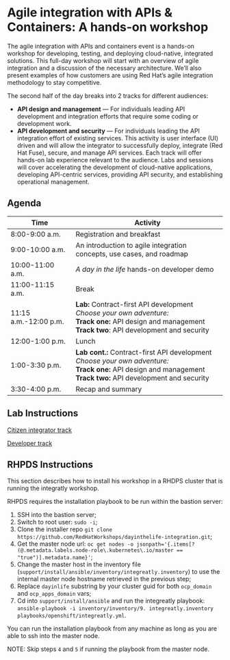 # Agile integration with APIs & Containers: A hands-on workshop

The agile integration with APIs and containers event is a hands-on workshop for developing, testing, and deploying cloud-native, integrated solutions. This full-day workshop will start with an overview of agile integration and a discussion of the necessary architecture. We’ll also present examples of how customers are using Red Hat’s agile integration methodology to stay competitive.

The second half of the day breaks into 2 tracks for different audiences:  
- **API design and management** — For individuals leading API development and integration efforts that require some coding or development work. 
- **API development and security** — For individuals leading the API integration effort of existing services. This activity is user interface (UI) driven and will allow the integrator to successfully deploy, integrate (Red Hat Fuse), secure, and manage API services.
Each track will offer hands-on lab experience relevant to the audience.  Labs and sessions will cover accelerating the development of cloud-native applications, developing API-centric services, providing API security, and establishing operational management.

## Agenda

| Time        | Activity           |
| ------------- | ------------- |
| 8:00-9:00 a.m.      | Registration and breakfast |
| 9:00-10:00 a.m.      | An introduction to agile integration concepts, use cases, and roadmap |
| 10:00-11:00 a.m.      | *A day in the life* hands-on developer demo  |
| 11:00-11:15 a.m.      | Break |
| 11:15 a.m.-12:00 p.m.      | **Lab:** Contract-first API development<br>*Choose your own adventure:*<br>__Track one:__ API design and management<br>__Track two__: API development and security |
| 12:00-1:00 p.m.      | Lunch |
| 1:00-3:30 p.m.      | **Lab cont.:** Contract-first API development<br>*Choose your own adventure:*<br>__Track one:__ API design and management<br>__Track two:__ API development and security |
| 3:30-4:00 p.m.      | Recap and summary |


## Lab Instructions


[Citizen integrator track](docs/labs/citizen-integrator-track)

[Developer track](docs/labs/developer-track)

## RHPDS Instructions

This section describes how to install his workshop in a RHDPS cluster that is running the integratly workshop.

RHPDS requires the installation playbook to be run within the bastion server:

1. SSH into the bastion server;
2. Switch to root user: `sudo -i`;
3. Clone the installer repo `git clone https://github.com/RedHatWorkshops/dayinthelife-integration.git`;
4. Get the master node url: `oc get nodes -o jsonpath='{.items[?(@.metadata.labels.node-role\.kubernetes\.io/master == "true")].metadata.name}'`;
5. Change the master host in the inventory file (`support/install/ansible/inventory/integreatly.inventory`) to use the internal master node hostname retrieved in the previous step;
6. Replace `dayinlife` substring by your cluster guid for both `ocp_domain` and `ocp_apps_domain` vars;
7. Cd into `support/install/ansible` and run the integreatly playbook: `ansible-playbook -i inventory/inventory/9. integreatly.inventory playbooks/openshift/integreatly.yml`.

You can run the installation playbook from any machine as long as you are able to ssh into the master node.

NOTE: Skip steps `4` and `5` if running the playbook from the master node.

